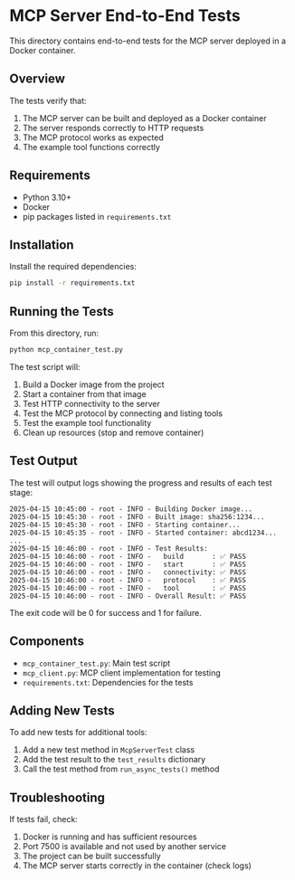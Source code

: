 # MCP Server End-to-End Tests

This directory contains end-to-end tests for the MCP server deployed in a Docker container.

## Overview

The tests verify that:

1. The MCP server can be built and deployed as a Docker container
2. The server responds correctly to HTTP requests
3. The MCP protocol works as expected
4. The example tool functions correctly

## Requirements

- Python 3.10+
- Docker
- pip packages listed in `requirements.txt`

## Installation

Install the required dependencies:

```bash
pip install -r requirements.txt
```

## Running the Tests

From this directory, run:

```bash
python mcp_container_test.py
```

The test script will:

1. Build a Docker image from the project
2. Start a container from that image
3. Test HTTP connectivity to the server
4. Test the MCP protocol by connecting and listing tools
5. Test the example tool functionality
6. Clean up resources (stop and remove container)

## Test Output

The test will output logs showing the progress and results of each test stage:

```
2025-04-15 10:45:00 - root - INFO - Building Docker image...
2025-04-15 10:45:30 - root - INFO - Built image: sha256:1234...
2025-04-15 10:45:30 - root - INFO - Starting container...
2025-04-15 10:45:35 - root - INFO - Started container: abcd1234...
...
2025-04-15 10:46:00 - root - INFO - Test Results:
2025-04-15 10:46:00 - root - INFO -   build       : ✅ PASS
2025-04-15 10:46:00 - root - INFO -   start       : ✅ PASS
2025-04-15 10:46:00 - root - INFO -   connectivity: ✅ PASS
2025-04-15 10:46:00 - root - INFO -   protocol    : ✅ PASS
2025-04-15 10:46:00 - root - INFO -   tool        : ✅ PASS
2025-04-15 10:46:00 - root - INFO - Overall Result: ✅ PASS
```

The exit code will be 0 for success and 1 for failure.

## Components

- `mcp_container_test.py`: Main test script
- `mcp_client.py`: MCP client implementation for testing
- `requirements.txt`: Dependencies for the tests

## Adding New Tests

To add new tests for additional tools:

1. Add a new test method in `McpServerTest` class
2. Add the test result to the `test_results` dictionary
3. Call the test method from `run_async_tests()` method

## Troubleshooting

If tests fail, check:

1. Docker is running and has sufficient resources
2. Port 7500 is available and not used by another service
3. The project can be built successfully
4. The MCP server starts correctly in the container (check logs)
